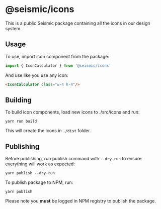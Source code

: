 # @seismic/icons

This is a public Seismic package containing all the icons in our design system.

## Usage

To use, import icon component from the package:

```js
import { IconCalculator } from '@seismic/icons'
```

And use like you use any icon:

```html
<IconCalculator class="w-4 h-4"/>
```

## Building

To build icon components, load new icons to ./src/icons and run:

```
yarn run build
```

This will create the icons in `./dist` folder.

## Publishing

Before publishing, run publish command with `--dry-run` to ensure everything will work as expected:

```
yarn publish --dry-run
```

To publish package to NPM, run:

```
yarn publish
```

Please note you **must** be logged in NPM registry to publish the package.
